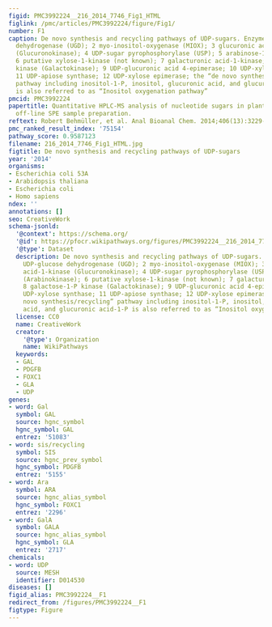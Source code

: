```yaml
---
figid: PMC3992224__216_2014_7746_Fig1_HTML
figlink: /pmc/articles/PMC3992224/figure/Fig1/
number: F1
caption: De novo synthesis and recycling pathways of UDP-sugars. Enzymes, 1 UDP-glucose
  dehydrogenase (UGD); 2 myo-inositol-oxygenase (MIOX); 3 glucuronic acid-1-kinase
  (Glucuronokinase); 4 UDP-sugar pyrophosphorylase (USP); 5 arabinose-1-kinase (Arabinokinase);
  6 putative xylose-1-kinase (not known); 7 galacturonic acid-1-kinase; 8 galactose-1-P
  kinase (Galactokinase); 9 UDP-glucuronic acid 4-epimerase; 10 UDP-xylose synthase;
  11 UDP-apiose synthase; 12 UDP-xylose epimerase; the “de novo synthesis/recycling”
  pathway including inositol-1-P, inositol, glucuronic acid, and glucuronic acid-1-P
  is also referred to as “Inositol oxygenation pathway”
pmcid: PMC3992224
papertitle: Quantitative HPLC-MS analysis of nucleotide sugars in plant cells following
  off-line SPE sample preparation.
reftext: Robert Behmüller, et al. Anal Bioanal Chem. 2014;406(13):3229-3237.
pmc_ranked_result_index: '75154'
pathway_score: 0.9587123
filename: 216_2014_7746_Fig1_HTML.jpg
figtitle: De novo synthesis and recycling pathways of UDP-sugars
year: '2014'
organisms:
- Escherichia coli 53A
- Arabidopsis thaliana
- Escherichia coli
- Homo sapiens
ndex: ''
annotations: []
seo: CreativeWork
schema-jsonld:
  '@context': https://schema.org/
  '@id': https://pfocr.wikipathways.org/figures/PMC3992224__216_2014_7746_Fig1_HTML.html
  '@type': Dataset
  description: De novo synthesis and recycling pathways of UDP-sugars. Enzymes, 1
    UDP-glucose dehydrogenase (UGD); 2 myo-inositol-oxygenase (MIOX); 3 glucuronic
    acid-1-kinase (Glucuronokinase); 4 UDP-sugar pyrophosphorylase (USP); 5 arabinose-1-kinase
    (Arabinokinase); 6 putative xylose-1-kinase (not known); 7 galacturonic acid-1-kinase;
    8 galactose-1-P kinase (Galactokinase); 9 UDP-glucuronic acid 4-epimerase; 10
    UDP-xylose synthase; 11 UDP-apiose synthase; 12 UDP-xylose epimerase; the “de
    novo synthesis/recycling” pathway including inositol-1-P, inositol, glucuronic
    acid, and glucuronic acid-1-P is also referred to as “Inositol oxygenation pathway”
  license: CC0
  name: CreativeWork
  creator:
    '@type': Organization
    name: WikiPathways
  keywords:
  - GAL
  - PDGFB
  - FOXC1
  - GLA
  - UDP
genes:
- word: Gal
  symbol: GAL
  source: hgnc_symbol
  hgnc_symbol: GAL
  entrez: '51083'
- word: sis/recycling
  symbol: SIS
  source: hgnc_prev_symbol
  hgnc_symbol: PDGFB
  entrez: '5155'
- word: Ara
  symbol: ARA
  source: hgnc_alias_symbol
  hgnc_symbol: FOXC1
  entrez: '2296'
- word: GalA
  symbol: GALA
  source: hgnc_alias_symbol
  hgnc_symbol: GLA
  entrez: '2717'
chemicals:
- word: UDP
  source: MESH
  identifier: D014530
diseases: []
figid_alias: PMC3992224__F1
redirect_from: /figures/PMC3992224__F1
figtype: Figure
---
```

